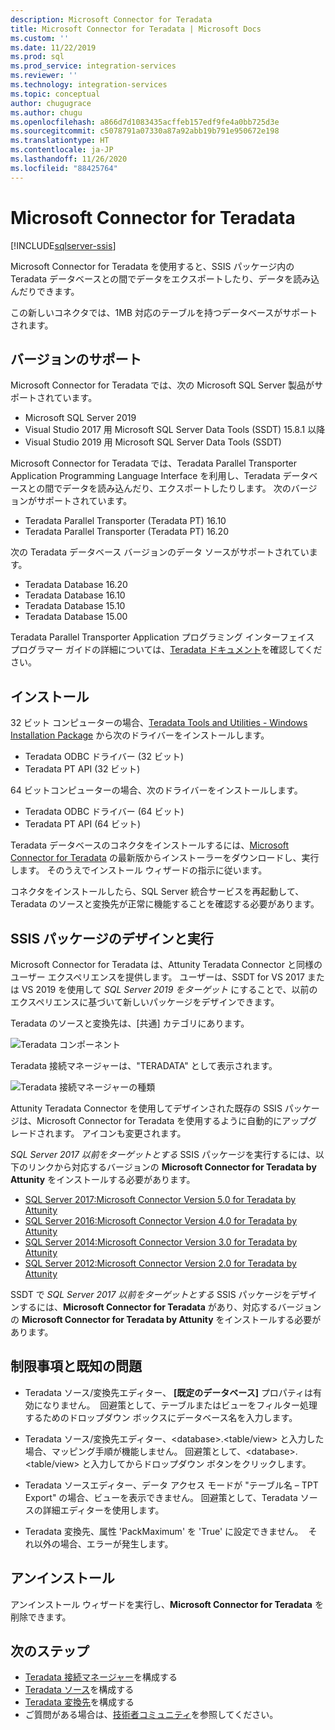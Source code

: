 ```yaml
---
description: Microsoft Connector for Teradata
title: Microsoft Connector for Teradata | Microsoft Docs
ms.custom: ''
ms.date: 11/22/2019
ms.prod: sql
ms.prod_service: integration-services
ms.reviewer: ''
ms.technology: integration-services
ms.topic: conceptual
author: chugugrace
ms.author: chugu
ms.openlocfilehash: a866d7d1083435acffeb157edf9fe4a0bb725d3e
ms.sourcegitcommit: c5078791a07330a87a92abb19b791e950672e198
ms.translationtype: HT
ms.contentlocale: ja-JP
ms.lasthandoff: 11/26/2020
ms.locfileid: "88425764"
---
```

# <a name="microsoft-connector-for-teradata"></a>Microsoft Connector for Teradata

[!INCLUDE[sqlserver-ssis](../../includes/applies-to-version/sqlserver-ssis.md)]

Microsoft Connector for Teradata を使用すると、SSIS パッケージ内の Teradata データベースとの間でデータをエクスポートしたり、データを読み込んだりできます。

この新しいコネクタでは、1MB 対応のテーブルを持つデータベースがサポートされます。

## <a name="version-support"></a>バージョンのサポート

Microsoft Connector for Teradata では、次の Microsoft SQL Server 製品がサポートされています。

- Microsoft SQL Server 2019
- Visual Studio 2017 用 Microsoft SQL Server Data Tools (SSDT) 15.8.1 以降
- Visual Studio 2019 用 Microsoft SQL Server Data Tools (SSDT)

Microsoft Connector for Teradata では、Teradata Parallel Transporter Application Programming Language Interface を利用し、Teradata データベースとの間でデータを読み込んだり、エクスポートしたりします。 次のバージョンがサポートされています。

- Teradata Parallel Transporter (Teradata PT) 16.10
- Teradata Parallel Transporter (Teradata PT) 16.20

次の Teradata データベース バージョンのデータ ソースがサポートされています。

- Teradata Database 16.20
- Teradata Database 16.10
- Teradata Database 15.10
- Teradata Database 15.00

Teradata Parallel Transporter Application プログラミング インターフェイス プログラマー ガイドの詳細については、[Teradata ドキュメント](https://docs.teradata.com/)を確認してください。

## <a name="installation"></a>インストール

32 ビット コンピューターの場合、[Teradata Tools and Utilities - Windows Installation Package](https://downloads.teradata.com/download/tools/teradata-tools-and-utilities-windows-installation-package) から次のドライバーをインストールします。

- Teradata ODBC ドライバー (32 ビット)
- Teradata PT API (32 ビット)

64 ビットコンピューターの場合、次のドライバーをインストールします。

- Teradata ODBC ドライバー (64 ビット)
- Teradata PT API (64 ビット)

Teradata データベースのコネクタをインストールするには、[Microsoft Connector for Teradata](https://www.microsoft.com/download/details.aspx?id=100599) の最新版からインストーラーをダウンロードし、実行します。 そのうえでインストール ウィザードの指示に従います。

コネクタをインストールしたら、SQL Server 統合サービスを再起動して、Teradata のソースと変換先が正常に機能することを確認する必要があります。

## <a name="design-and-execute-ssis-packages"></a>SSIS パッケージのデザインと実行

Microsoft Connector for Teradata は、Attunity Teradata Connector と同様のユーザー エクスペリエンスを提供します。 ユーザーは、SSDT for VS 2017 または VS 2019 を使用して *SQL Server 2019 をターゲット* にすることで、以前のエクスペリエンスに基づいて新しいパッケージをデザインできます。

Teradata のソースと変換先は、[共通] カテゴリにあります。

![Teradata コンポーネント](media/teradata-component.png)

Teradata 接続マネージャーは、"TERADATA" として表示されます。

![Teradata 接続マネージャーの種類](media/teradata-connection-manager-type.png)

Attunity Teradata Connector を使用してデザインされた既存の SSIS パッケージは、Microsoft Connector for Teradata を使用するように自動的にアップグレードされます。 アイコンも変更されます。

*SQL Server 2017 以前をターゲットとする* SSIS パッケージを実行するには、以下のリンクから対応するバージョンの **Microsoft Connector for Teradata by Attunity** をインストールする必要があります。

- [SQL Server 2017:Microsoft Connector Version 5.0 for Teradata by Attunity](https://www.microsoft.com/download/details.aspx?id=55179)
- [SQL Server 2016:Microsoft Connector Version 4.0 for Teradata by Attunity](https://www.microsoft.com/download/details.aspx?id=52950)
- [SQL Server 2014:Microsoft Connector Version 3.0 for Teradata by Attunity](https://www.microsoft.com/download/details.aspx?id=44582)
- [SQL Server 2012:Microsoft Connector Version 2.0 for Teradata by Attunity](https://www.microsoft.com/download/details.aspx?id=29283)

SSDT で *SQL Server 2017 以前をターゲットとする* SSIS パッケージをデザインするには、**Microsoft Connector for Teradata** があり、対応するバージョンの **Microsoft Connector for Teradata by Attunity** をインストールする必要があります。

## <a name="limitations-and-known-issues"></a>制限事項と既知の問題

- Teradata ソース/変換先エディター、 **[既定のデータベース]** プロパティは有効になりません。  回避策として、テーブルまたはビューをフィルター処理するためのドロップダウン ボックスにデータベース名を入力します。

- Teradata ソース/変換先エディター、\<database>.<table/view> と入力した場合、マッピング手順が機能しません。 回避策として、\<database>.<table/view> と入力してからドロップダウン ボタンをクリックします。

- Teradata ソースエディター、データ アクセス モードが "テーブル名 – TPT Export" の場合、ビューを表示できません。 回避策として、Teradata ソースの詳細エディターを使用します。

- Teradata 変換先、属性 'PackMaximum' を 'True' に設定できません。  それ以外の場合、エラーが発生します。

## <a name="uninstallation"></a>アンインストール

アンインストール ウィザードを実行し、**Microsoft Connector for Teradata** を削除できます。

## <a name="next-steps"></a>次のステップ

- [Teradata 接続マネージャー](teradata-connection-manager.md)を構成する
- [Teradata ソース](teradata-source.md)を構成する
- [Teradata 変換先](teradata-destination.md)を構成する
- ご質問がある場合は、[技術者コミュニティ](https://aka.ms/AA6iwdw)を参照してください。
